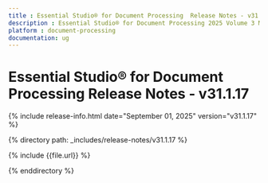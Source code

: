 ```yaml
---
title : Essential Studio® for Document Processing  Release Notes - v31.1.17
description : Essential Studio® for Document Processing 2025 Volume 3 Main Release Release Notes - v31.1.17
platform : document-processing
documentation: ug
---
```


# Essential Studio® for Document Processing  Release Notes - v31.1.17

{% include release-info.html date="September 01, 2025"  version="v31.1.17" %}

{% directory path: _includes/release-notes/v31.1.17 %}

{% include {{file.url}} %}

{% enddirectory %}